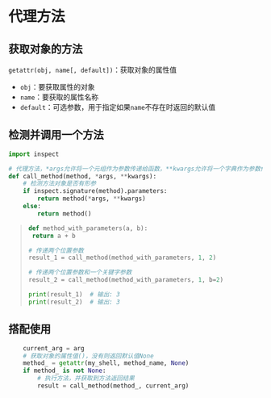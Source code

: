# 代理方法

## 获取对象的方法

`getattr(obj, name[, default])`：获取对象的属性值

- `obj`：要获取属性的对象
- `name`：要获取的属性名称
- `default`：可选参数，用于指定如果`name`不存在时返回的默认值

## 检测并调用一个方法

```python
import inspect

# 代理方法，*args允许将一个元组作为参数传递给函数，**kwargs允许将一个字典作为参数传递给函数
def call_method(method, *args, **kwargs):
    # 检测方法对象是否有形参
    if inspect.signature(method).parameters:
        return method(*args, **kwargs)
    else:
        return method()
```

> ```python
> def method_with_parameters(a, b):
>  return a + b
> 
> # 传递两个位置参数
> result_1 = call_method(method_with_parameters, 1, 2)
> 
> # 传递两个位置参数和一个关键字参数
> result_2 = call_method(method_with_parameters, 1, b=2)
> 
> print(result_1)  # 输出: 3
> print(result_2)  # 输出: 3
> 
> ```

## 搭配使用

```python
    current_arg = arg
    # 获取对象的属性值()，没有则返回默认值None
    method_ = getattr(my_shell, method_name, None)
    if method_ is not None:
        # 执行方法，并获取到方法返回结果
        result = call_method(method_, current_arg)

```

